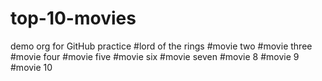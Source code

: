 # top-10-movies
demo org for GitHub practice
#lord of the rings
#movie two
#movie three
#movie four
#movie five
#movie six
#movie seven
#movie 8
#movie 9
#movie 10